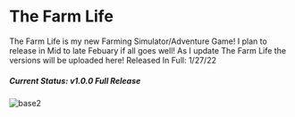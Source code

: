 # The Farm Life
The Farm Life is my new Farming Simulator/Adventure Game! I plan to release in Mid to late Febuary if all goes well!
As I update The Farm Life the versions will be uploaded here!
Released In Full: 1/27/22
##### **Current Status:** _v1.0.0 Full Release_
![base2](https://user-images.githubusercontent.com/97358009/151573656-f62b39d8-5fd0-45c7-9997-0c6e20642886.png)
